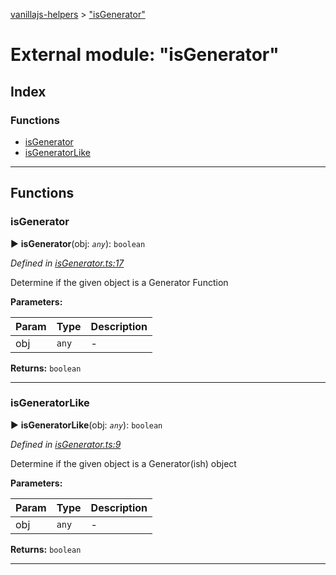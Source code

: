 [vanillajs-helpers](../README.md) > ["isGenerator"](../modules/_isgenerator_.md)



# External module: "isGenerator"

## Index

### Functions

* [isGenerator](_isgenerator_.md#isgenerator)
* [isGeneratorLike](_isgenerator_.md#isgeneratorlike)



---
## Functions
<a id="isgenerator"></a>

###  isGenerator

► **isGenerator**(obj: *`any`*): `boolean`



*Defined in [isGenerator.ts:17](https://github.com/Tokimon/vanillajs-helpers/blob/255013e/isGenerator.ts#L17)*



Determine if the given object is a Generator Function


**Parameters:**

| Param | Type | Description |
| ------ | ------ | ------ |
| obj | `any`   |  - |





**Returns:** `boolean`





___

<a id="isgeneratorlike"></a>

###  isGeneratorLike

► **isGeneratorLike**(obj: *`any`*): `boolean`



*Defined in [isGenerator.ts:9](https://github.com/Tokimon/vanillajs-helpers/blob/255013e/isGenerator.ts#L9)*



Determine if the given object is a Generator(ish) object


**Parameters:**

| Param | Type | Description |
| ------ | ------ | ------ |
| obj | `any`   |  - |





**Returns:** `boolean`





___


